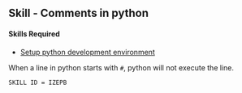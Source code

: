 ## Skill - Comments in python

#### Skills Required
* [Setup python development environment](https://nagasudhir.blogspot.com/2020/04/setup-python-development-environment_14.html)

When a line in python starts with ```#```, python will not execute the line.
 



```SKILL ID = IZEPB```
<!--stackedit_data:
eyJoaXN0b3J5IjpbLTU2ODM1MjcwMl19
-->